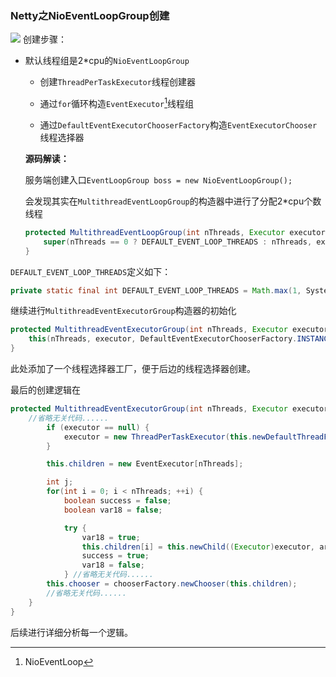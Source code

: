 ### Netty之NioEventLoopGroup创建

![](https://github.com/dqqzj/tutorial/blob/master/netty/src/main/resources/pictures/nioeventloop/build.png)
创建步骤：

- 默认线程组是2*cpu的`NioEventLoopGroup`

  - 创建`ThreadPerTaskExecutor`线程创建器

  - 通过`for`循环构造`EventExecutor`[^1]线程组

    [^1]: NioEventLoop

  - 通过`DefaultEventExecutorChooserFactory`构造`EventExecutorChooser`线程选择器

    

  **源码解读：**

  服务端创建入口`EventLoopGroup boss = new NioEventLoopGroup();`

  会发现其实在`MultithreadEventLoopGroup`的构造器中进行了分配2*cpu个数线程

  ```java
  protected MultithreadEventLoopGroup(int nThreads, Executor executor, Object... args) {
      super(nThreads == 0 ? DEFAULT_EVENT_LOOP_THREADS : nThreads, executor, args);
  }
  ```

`DEFAULT_EVENT_LOOP_THREADS`定义如下：

```java
private static final int DEFAULT_EVENT_LOOP_THREADS = Math.max(1, SystemPropertyUtil.getInt("io.netty.eventLoopThreads", NettyRuntime.availableProcessors() * 2));
```

继续进行`MultithreadEventExecutorGroup`构造器的初始化

```java
protected MultithreadEventExecutorGroup(int nThreads, Executor executor, Object... args) {
    this(nThreads, executor, DefaultEventExecutorChooserFactory.INSTANCE, args);
}
```

此处添加了一个线程选择器工厂，便于后边的线程选择器创建。

最后的创建逻辑在

```java
protected MultithreadEventExecutorGroup(int nThreads, Executor executor, EventExecutorChooserFactory chooserFactory, Object... args) {
    //省略无关代码......
        if (executor == null) {
            executor = new ThreadPerTaskExecutor(this.newDefaultThreadFactory());
        }

        this.children = new EventExecutor[nThreads];

        int j;
        for(int i = 0; i < nThreads; ++i) {
            boolean success = false;
            boolean var18 = false;

            try {
                var18 = true;
                this.children[i] = this.newChild((Executor)executor, args);
                success = true;
                var18 = false;
            } //省略无关代码......
        this.chooser = chooserFactory.newChooser(this.children);
        //省略无关代码......
    }
}
```

后续进行详细分析每一个逻辑。